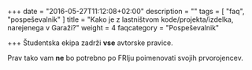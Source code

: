 +++
date = "2016-05-27T11:12:08+02:00"
description = ""
tags = [ "faq", "pospeševalnik" ]
title = "Kako je z lastništvom kode/projekta/izdelka, narejenega v Garaži?"
weight = 4
faqcategory = "Pospeševalnik"

+++
Študentska ekipa zadrži **vse** avtorske pravice. 

Prav tako vam **ne** bo potrebno po FRIju poimenovati svojih prvorojencev.